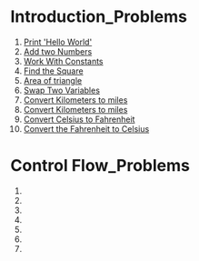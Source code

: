 # Introduction_Problems

1. [Print 'Hello World'](https://github.com/AaMna-AnSari/JS_Playground/blob/main/Introduction_Problems/Problem-01.js)
2. [Add two Numbers](https://github.com/AaMna-AnSari/JS_Playground/blob/main/Introduction_Problems/Problem-02.js)
3. [Work With Constants](https://github.com/AaMna-AnSari/JS_Playground/blob/main/Introduction_Problems/Problem-03.js)
4. [Find the Square](https://github.com/AaMna-AnSari/JS_Playground/blob/main/Introduction_Problems/Problem-04.js)
5. [Area of triangle](https://github.com/AaMna-AnSari/JS_Playground/blob/main/Introduction_Problems/Problem-05.js)
6. [Swap Two Variables](https://github.com/AaMna-AnSari/JS_Playground/blob/main/Introduction_Problems/Problem-06.js)
7. [Convert Kilometers to miles](https://github.com/AaMna-AnSari/JS_Playground/blob/main/Introduction_Problems/Problem-07.js)
8. [Convert Kilometers to miles](https://github.com/AaMna-AnSari/JS_Playground/blob/main/Introduction_Problems/Problem-08.js)
9. [Convert Celsius to Fahrenheit](https://github.com/AaMna-AnSari/JS_Playground/blob/main/Introduction_Problems/Problem-09.js)
10. [Convert the Fahrenheit to Celsius](https://github.com/AaMna-AnSari/JS_Playground/blob/main/Introduction_Problems/Problem-10.js)

# Control Flow_Problems
1. []()
2. []()
3. []()
4. []()
5. []()
6. []()
7. []()
